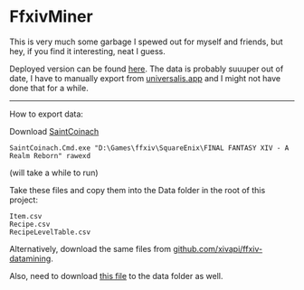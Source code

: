 FfxivMiner
===

This is very much some garbage I spewed out for myself and friends, but hey, if you find it interesting, neat I guess.

Deployed version can be found [here](https://khyperia.com/ffxivminer/). The data is probably suuuper out of date, I have to manually export from [universalis.app](https://universalis.app/) and I might not have done that for a while.

---

How to export data:

Download [SaintCoinach](https://github.com/xivapi/SaintCoinach/releases)

    SaintCoinach.Cmd.exe "D:\Games\ffxiv\SquareEnix\FINAL FANTASY XIV - A Realm Reborn" rawexd

(will take a while to run)

Take these files and copy them into the Data folder in the root of this project:

    Item.csv
    Recipe.csv
    RecipeLevelTable.csv

Alternatively, download the same files from [github.com/xivapi/ffxiv-datamining](https://github.com/xivapi/ffxiv-datamining).

Also, need to download [this file](https://raw.githubusercontent.com/ffxiv-teamcraft/ffxiv-teamcraft/master/apps/client/src/assets/data/nodes.json) to the data folder as well.